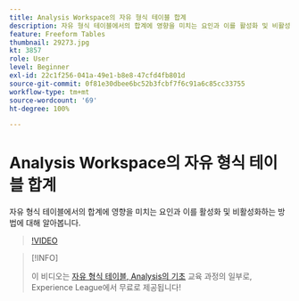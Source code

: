 ```yaml
---
title: Analysis Workspace의 자유 형식 테이블 합계
description: 자유 형식 테이블에서의 합계에 영향을 미치는 요인과 이를 활성화 및 비활성화하는 방법에 대해 알아봅니다.
feature: Freeform Tables
thumbnail: 29273.jpg
kt: 3857
role: User
level: Beginner
exl-id: 22c1f256-041a-49e1-b8e8-47cfd4fb801d
source-git-commit: 0f81e30dbee6bc52b3fcbf7f6c91a6c85cc33755
workflow-type: tm+mt
source-wordcount: '69'
ht-degree: 100%

---
```


# Analysis Workspace의 자유 형식 테이블 합계

자유 형식 테이블에서의 합계에 영향을 미치는 요인과 이를 활성화 및 비활성화하는 방법에 대해 알아봅니다.

>[!VIDEO](https://video.tv.adobe.com/v/29273/?quality=12&learn=on)

>[!INFO]
>
> 이 비디오는 [자유 형식 테이블, Analysis의 기초](https://experienceleague.adobe.com/?recommended=Analytics-U-1-2020.3) 교육 과정의 일부로, Experience League에서 무료로 제공됩니다!
